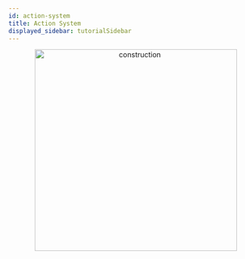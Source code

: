 ```yaml
---
id: action-system
title: Action System
displayed_sidebar: tutorialSidebar
---
```



<p align="center">
  <img src="/SkyrimNet-GamePlugin/img/construction.png" alt="construction" width="400"/>
</p>